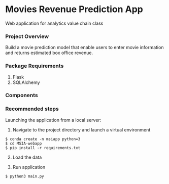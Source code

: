 # Movies Revenue Prediction App

Web application for analytics value chain class

### Project Overview
Build a movie prediction model that enable users to enter movie information and returns estimated box office revenue.

### Package Requirements

1. Flask 
2. SQLAlchemy

### Components


### Recommended steps
Launching the application from a local server:

1. Navigate to the project directory and launch a virtual environment

```
$ conda create -n msiapp python=3
$ cd MSIA-webapp
$ pip install -r requirements.txt
```

2. Load the data

3. Run application

```
$ python3 main.py
```

